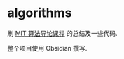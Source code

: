 # algorithms

刷 [MIT 算法导论课程](https://ocw.mit.edu/courses/electrical-engineering-and-computer-science/6-046j-introduction-to-algorithms-sma-5503-fall-2005/video-lectures/) 的总结及一些代码.

整个项目使用 Obsidian 撰写.

